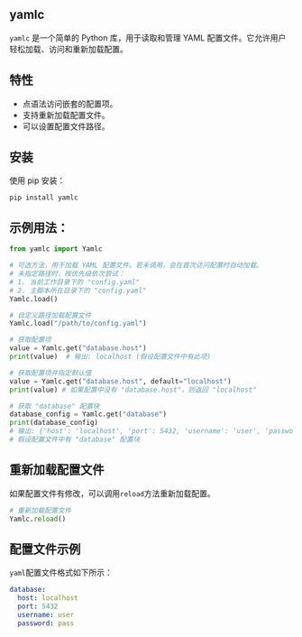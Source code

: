 ## yamlc

`yamlc` 是一个简单的 Python 库，用于读取和管理 YAML 配置文件。它允许用户轻松加载、访问和重新加载配置。


## 特性

- 点语法访问嵌套的配置项。
- 支持重新加载配置文件。
- 可以设置配置文件路径。


## 安装
使用 pip 安装：
```
pip install yamlc
```

## 示例用法：
```python
from yamlc import Yamlc

# 可选方法，用于加载 YAML 配置文件。若未调用，会在首次访问配置时自动加载。
# 未指定路径时，按优先级依次尝试：
# 1. 当前工作目录下的 "config.yaml"
# 2. 主脚本所在目录下的 "config.yaml"
Yamlc.load()

# 自定义路径加载配置文件
Yamlc.load("/path/to/config.yaml")

# 获取配置项
value = Yamlc.get("database.host")
print(value)  # 输出: localhost (假设配置文件中有此项)

# 获取配置项并指定默认值
value = Yamlc.get("database.host", default="localhost")
print(value) # 如果配置中没有 "database.host"，则返回 "localhost"

# 获取 "database" 配置块
database_config = Yamlc.get("database")
print(database_config)
# 输出: {'host': 'localhost', 'port': 5432, 'username': 'user', 'password': 'pass'}
# 假设配置文件中有 "database" 配置块
```


## 重新加载配置文件
如果配置文件有修改，可以调用`reload`方法重新加载配置。
```python
# 重新加载配置文件
Yamlc.reload()
```

## 配置文件示例
`yaml`配置文件格式如下所示：

```yaml
database:
  host: localhost
  port: 5432
  username: user
  password: pass
```